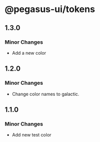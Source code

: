 # @pegasus-ui/tokens

## 1.3.0

### Minor Changes

- Add a new color

## 1.2.0

### Minor Changes

- Change color names to galactic.

## 1.1.0

### Minor Changes

- Add new test color

